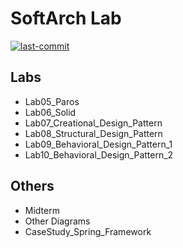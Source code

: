 # SoftArch Lab
[![last-commit](https://img.shields.io/github/last-commit/sirawit-suk/SoftArch-Lab?logo=github&logoColor=white)](https://github.com/sirawit-suk/SoftArch-Lab) 

## Labs
- Lab05_Paros
- Lab06_Solid
- Lab07_Creational_Design_Pattern
- Lab08_Structural_Design_Pattern
- Lab09_Behavioral_Design_Pattern_1
- Lab10_Behavioral_Design_Pattern_2

## Others
- Midterm
- Other Diagrams
- CaseStudy_Spring_Framework
